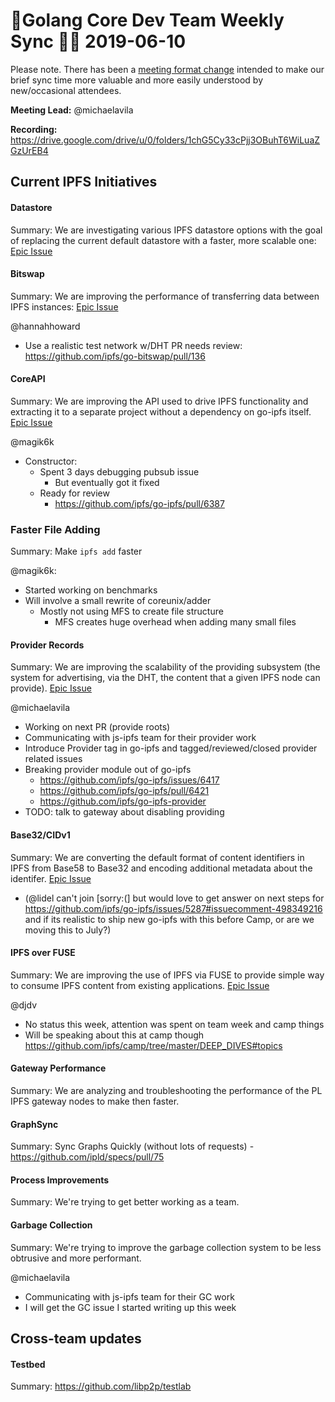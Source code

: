 # 💫Golang Core Dev Team Weekly Sync 🙌🏽 2019-06-10

Please note. There has been a  [meeting format change](https://github.com/ipfs/team-mgmt/issues/827#issuecomment-452157617) intended to make our brief sync time more valuable and more easily understood by new/occasional attendees.

**Meeting Lead:** @michaelavila
  
**Recording:** https://drive.google.com/drive/u/0/folders/1chG5Cy33cPjj3OBuhT6WiLuaZGzUrEB4

## Current IPFS Initiatives
#### Datastore
Summary: We are investigating various IPFS datastore options with the goal of replacing the current default datastore with a faster, more scalable one: [Epic Issue](https://github.com/ipfs/go-ipfs/issues/4279)

#### Bitswap
Summary: We are improving the performance of transferring data between IPFS instances: [Epic Issue](https://github.com/ipfs/go-ipfs/issues/5723)

@hannahhoward
- Use a realistic test network w/DHT PR needs review: https://github.com/ipfs/go-bitswap/pull/136

#### CoreAPI
Summary: We are improving the API used to drive IPFS functionality and extracting it to a separate project without a dependency on go-ipfs itself. [Epic Issue](https://github.com/ipfs/go-ipfs/issues/4498)

@magik6k
  - Constructor:
    - Spent 3 days debugging pubsub issue
      - But eventually got it fixed
    - Ready for review
      - https://github.com/ipfs/go-ipfs/pull/6387
    
### Faster File Adding
Summary: Make `ipfs add` faster

@magik6k:
  - Started working on benchmarks
  - Will involve a small rewrite of coreunix/adder
    - Mostly not using MFS to create file structure
      - MFS creates huge overhead when adding many small files

#### Provider Records
Summary: We are improving the scalability of the providing subsystem (the system for advertising, via the DHT, the content that a given IPFS node can provide). [Epic Issue](https://github.com/ipfs/go-ipfs/issues/5870)

@michaelavila
- Working on next PR (provide roots)
- Communicating with js-ipfs team for their provider work
- Introduce Provider tag in go-ipfs and tagged/reviewed/closed provider related issues
- Breaking provider module out of go-ipfs
  - https://github.com/ipfs/go-ipfs/issues/6417
  - https://github.com/ipfs/go-ipfs/pull/6421
  - https://github.com/ipfs/go-ipfs-provider
- TODO: talk to gateway about disabling providing

#### Base32/CIDv1
Summary: We are converting the default format of content identifiers in IPFS from Base58 to Base32 and encoding additional metadata about the identifer. [Epic Issue](https://github.com/ipfs/go-ipfs/issues/5358)

- (@lidel can't join [sorry:(] but would love to get answer on next steps for  https://github.com/ipfs/go-ipfs/issues/5287#issuecomment-498349216 and if its realistic to ship new go-ipfs with this before Camp, or are we moving this to July?)
 	
#### IPFS over FUSE
Summary: We are improving the use of IPFS via FUSE to provide simple way to consume IPFS content from existing applications. [Epic Issue](https://github.com/ipfs/go-ipfs/issues/5003)

@djdv
- No status this week, attention was spent on team week and camp things
- Will be speaking about this at camp though https://github.com/ipfs/camp/tree/master/DEEP_DIVES#topics

#### Gateway Performance
Summary: We are analyzing and troubleshooting the performance of the PL IPFS gateway nodes to make then faster.

#### GraphSync
Summary: Sync Graphs Quickly (without lots of requests) - https://github.com/ipld/specs/pull/75

#### Process Improvements
Summary: We're trying to get better working as a team.

#### Garbage Collection
Summary: We're trying to improve the garbage collection system to be less obtrusive and more performant.

@michaelavila
- Communicating with js-ipfs team for their GC work
- I will get the GC issue I started writing up this week

## Cross-team updates

#### Testbed
Summary: https://github.com/libp2p/testlab
